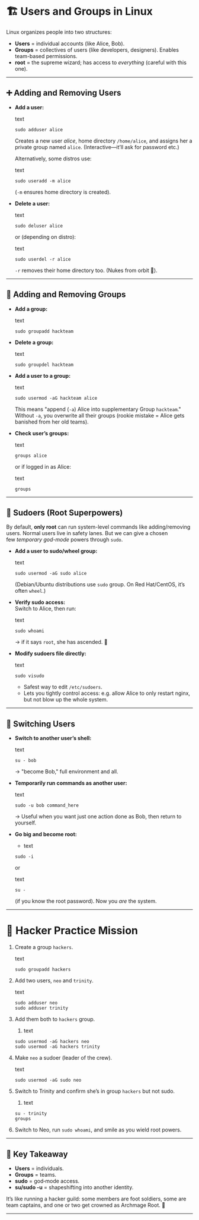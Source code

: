 # 🏗️ Users and Groups in Linux

Linux organizes people into two structures:

- **Users** = individual accounts (like Alice, Bob).
- **Groups** = collectives of users (like developers, designers). Enables team-based permissions.
- **root** = the supreme wizard; has access to _everything_ (careful with this one).

---

## ➕ Adding and Removing Users

- **Add a user:**
    
    text
    
    ```
    sudo adduser alice
    ```
    
    Creates a new user _alice_, home directory `/home/alice`, and assigns her a private group named `alice`. (Interactive—it’ll ask for password etc.)
    
    Alternatively, some distros use:
    
	text
    
    ```
    sudo useradd -m alice
    ```
    
    (`-m` ensures home directory is created).
    
- **Delete a user:**
    
    text
    
    ```
    sudo deluser alice
    ```
    
    or (depending on distro):
    
	 text
    
    ```
    sudo userdel -r alice
    ```
    
    `-r` removes their home directory too. (Nukes from orbit 🚀).
    

---
## 👥 Adding and Removing Groups

- **Add a group:**
    
    text
    
    ```
    sudo groupadd hackteam
    ```
    
- **Delete a group:**
    
    text
    
    ```
    sudo groupdel hackteam
    ```
    
- **Add a user to a group:**
    
    text
    
    ```
    sudo usermod -aG hackteam alice
    ```
    
    This means "append (`-a`) Alice into supplementary Group `hackteam`."  
    Without `-a`, you overwrite all their groups (rookie mistake = Alice gets banished from her old teams).
    
- **Check user’s groups:**
    
    text
    
    ```
    groups alice
    ```
    
    or if logged in as Alice:
    
     text
    
    ```
    groups
    ```
    

---

## 🧙 Sudoers (Root Superpowers)

By default, **only root** can run system-level commands like adding/removing users. Normal users live in safety lanes. But we can give a chosen few _temporary god-mode_ powers through `sudo`.

- **Add a user to sudo/wheel group:**
    
    text
    
    ```
    sudo usermod -aG sudo alice
    ```
    
    (Debian/Ubuntu distributions use `sudo` group. On Red Hat/CentOS, it’s often `wheel`.)
    
- **Verify sudo access:**  
    Switch to Alice, then run:
    
    text
    
    ```
    sudo whoami
    ```
    
    → if it says `root`, she has ascended. 👑
    
- **Modify sudoers file directly:**
    
    text
    
    ```
    sudo visudo
    ```
    
    - Safest way to edit `/etc/sudoers`.
    - Lets you tightly control access: e.g. allow Alice to only restart nginx, but not blow up the whole system.

---
## 🔄 Switching Users

- **Switch to another user’s shell:**
    
    text
    
    ```
    su - bob
    ```
    
    → "become Bob," full environment and all.
    
- **Temporarily run commands as another user:**
    
    text
    
    ```
    sudo -u bob command_here
    ```
    
    → Useful when you want just one action done as Bob, then return to yourself.
    
- **Go big and become root:**
    
    - text
    
    ```
    sudo -i
    ```
    
    or
    
    text
    
    ```
    su -
    ```
    
    (if you know the root password). Now you _are_ the system.
    

---
# 🧩 Hacker Practice Mission

1. Create a group `hackers`.
    
    text
    
    ```
    sudo groupadd hackers
    ```
    
2. Add two users, `neo` and `trinity`.
    
    text
    
    ```
    sudo adduser neo
    sudo adduser trinity
    ```
    
3. Add them both to `hackers` group.
    
    1. text
    
    ```
    sudo usermod -aG hackers neo
    sudo usermod -aG hackers trinity
    ```
    
4. Make `neo` a sudoer (leader of the crew).
    
    text
    
    ```
    sudo usermod -aG sudo neo
    ```
    
5. Switch to Trinity and confirm she’s in group `hackers` but not sudo.
    
    1. text
    
    ```
    su - trinity
    groups
    ```
    
2. Switch to Neo, run `sudo whoami`, and smile as you wield root powers.

---

## 🧠 Key Takeaway

- **Users** = individuals.
- **Groups** = teams.
- **sudo** = god‑mode access.
- **su/sudo -u** = shapeshifting into another identity.

It’s like running a hacker guild: some members are foot soldiers, some are team captains, and one or two get crowned as Archmage Root. 🔮

---
